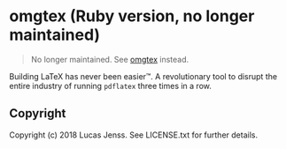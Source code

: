 # omgtex (Ruby version, no longer maintained)

> No longer maintained. See [omgtex](https://github.com/x3ro/omgtex) instead.

Building LaTeX has never been easier™. A revolutionary tool to disrupt the entire industry of running `pdflatex` three times in a row. 

## Copyright

Copyright (c) 2018 Lucas Jenss. See LICENSE.txt for
further details.


